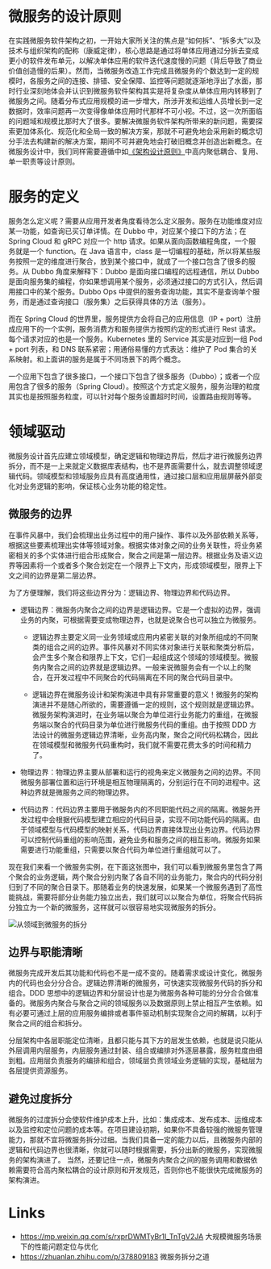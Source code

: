 # 微服务的设计原则

在实践微服务软件架构之初，一开始大家所关注的焦点是“如何拆”、“拆多大”以及技术与组织架构的配称（康威定律），核心思路是通过将单体应用通过分拆去变成更小的软件发布单元，以解决单体应用的软件迭代速度慢的问题（背后导致了商业价值创造慢的后果）。然而，当微服务改造工作完成且微服务的个数达到一定的规模时，各服务之间的连接、排错、安全保障、监控等问题就逐渐地浮出了水面，那时行业深刻地体会并认识到微服务软件架构其实是将复杂度从单体应用内转移到了微服务之间。随着分布式应用规模的进一步增大，所涉开发和运维人员增长到一定数据时，效率问题再一次变得像单体应用时代那样不可小视。不过，这一次所面临的问题域和规模比那时大了很多。要解决微服务软件架构所带来的新问题，需要探索更加体系化、规范化和全局一致的解决方案，那就不可避免地会采用新的概念切分手法去构建新的解决方案，期间不可并避免地会打破旧概念并创造出新概念。在微服务设计中，我们同样需要遵循中如[《架构设计原则》](https://ng-tech.icu/books/SoftwareEngineering-Notes/?q=架构设计原则)中高内聚低耦合、复用、单一职责等设计原则。

# 服务的定义

服务怎么定义呢？需要从应用开发者角度看待怎么定义服务。服务在功能维度对应某一功能，如查询已买订单详情。在 Dubbo 中，对应某个接口下的方法；在 Spring Cloud 和 gRPC 对应一个 http 请求。如果从面向函数编程角度，一个服务就是一个 function。在 Java 语言中，class 是一切编程的基础，所以将某些服务按照一定的维度进行聚合，放到某个接口中，就成了一个接口包含了很多的服务。从 Dubbo 角度来解释下：Dubbo 是面向接口编程的远程通信，所以 Dubbo 是面向服务集的编程，你如果想调用某个服务，必须通过接口的方式引入，然后调用接口中的某个服务。Dubbo Ops 中提供的服务查询功能，其实不是查询单个服务，而是通过查询接口（服务集）之后获得具体的方法（服务）。

而在 Spring Cloud 的世界里，服务提供方会将自己的应用信息（IP + port）注册成应用下的一个实例，服务消费方和服务提供方按照约定的形式进行 Rest 请求。每个请求对应的也是一个服务。Kubernetes 里的 Service 其实是对应到一组 Pod + port 列表，和 DNS 联系紧密；用通俗易懂的方式表达：维护了 Pod 集合的关系映射。和上面讲的服务是属于不同场景下的两个概念。

一个应用下包含了很多接口，一个接口下包含了很多服务（Dubbo）；或者一个应用包含了很多的服务（Spring Cloud）。按照这个方式定义服务，服务治理的粒度其实也是按照服务粒度，可以针对每个服务设置超时时间，设置路由规则等等。

# 领域驱动

微服务设计首先应建立领域模型，确定逻辑和物理边界后，然后才进行微服务边界拆分，而不是一上来就定义数据库表结构，也不是界面需要什么，就去调整领域逻辑代码。领域模型和领域服务应具有高度通用性，通过接口层和应用层屏蔽外部变化对业务逻辑的影响，保证核心业务功能的稳定性。

## 微服务的边界

在事件风暴中，我们会梳理出业务过程中的用户操作、事件以及外部依赖关系等，根据这些要素梳理出实体等领域对象。根据实体对象之间的业务关联性，将业务紧密相关的多个实体进行组合形成聚合，聚合之间是第一层边界。根据业务及语义边界等因素将一个或者多个聚合划定在一个限界上下文内，形成领域模型，限界上下文之间的边界是第二层边界。

为了方便理解，我们将这些边界分为：逻辑边界、物理边界和代码边界。

- 逻辑边界：微服务内聚合之间的边界是逻辑边界。它是一个虚拟的边界，强调业务的内聚，可根据需要变成物理边界，也就是说聚合也可以独立为微服务。

  - 逻辑边界主要定义同一业务领域或应用内紧密关联的对象所组成的不同聚类的组合之间的边界。事件风暴对不同实体对象进行关联和聚类分析后，会产生多个聚合和限界上下文，它们一起组成这个领域的领域模型。微服务内聚合之间的边界就是逻辑边界。一般来说微服务会有一个以上的聚合，在开发过程中不同聚合的代码隔离在不同的聚合代码目录中。

  - 逻辑边界在微服务设计和架构演进中具有非常重要的意义！微服务的架构演进并不是随心所欲的，需要遵循一定的规则，这个规则就是逻辑边界。微服务架构演进时，在业务端以聚合为单位进行业务能力的重组，在微服务端以聚合的代码目录为单位进行微服务代码的重组。由于按照 DDD 方法设计的微服务逻辑边界清晰，业务高内聚，聚合之间代码松耦合，因此在领域模型和微服务代码重构时，我们就不需要花费太多的时间和精力了。

- 物理边界：物理边界主要从部署和运行的视角来定义微服务之间的边界。不同微服务部署位置和运行环境是相互物理隔离的，分别运行在不同的进程中。这种边界就是微服务之间的物理边界。

- 代码边界：代码边界主要用于微服务内的不同职能代码之间的隔离。微服务开发过程中会根据代码模型建立相应的代码目录，实现不同功能代码的隔离。由于领域模型与代码模型的映射关系，代码边界直接体现出业务边界。代码边界可以控制代码重组的影响范围，避免业务和服务之间的相互影响。微服务如果需要进行功能重组，只需要以聚合代码为单位进行重组就可以了。

现在我们来看一个微服务实例，在下面这张图中，我们可以看到微服务里包含了两个聚合的业务逻辑，两个聚合分别内聚了各自不同的业务能力，聚合内的代码分别归到了不同的聚合目录下。那随着业务的快速发展，如果某一个微服务遇到了高性能挑战，需要将部分业务能力独立出去，我们就可以以聚合为单位，将聚合代码拆分独立为一个新的微服务，这样就可以很容易地实现微服务的拆分。

![从领域到微服务的拆分](https://s3.ax1x.com/2021/02/06/yJTdGF.png)

## 边界与职能清晰

微服务完成开发后其功能和代码也不是一成不变的。随着需求或设计变化，微服务内的代码也会分分合合。逻辑边界清晰的微服务，可快速实现微服务代码的拆分和组合。DDD 思想中的逻辑边界和分层设计也是为微服务各种可能的分分合合做准备的。微服务内聚合与聚合之间的领域服务以及数据原则上禁止相互产生依赖。如有必要可通过上层的应用服务编排或者事件驱动机制实现聚合之间的解耦，以利于聚合之间的组合和拆分。

分层架构中各层职能定位清晰，且都只能与其下方的层发生依赖，也就是说只能从外层调用内层服务，内层服务通过封装、组合或编排对外逐层暴露，服务粒度由细到粗。应用层负责服务的编排和组合，领域层负责领域业务逻辑的实现，基础层为各层提供资源服务。

## 避免过度拆分

微服务的过度拆分会使软件维护成本上升，比如：集成成本、发布成本、运维成本以及监控和定位问题的成本等。在项目建设初期，如果你不具备较强的微服务管理能力，那就不宜将微服务拆分过细。当我们具备一定的能力以后，且微服务内部的逻辑和代码边界也很清晰，你就可以随时根据需要，拆分出新的微服务，实现微服务的架构演进了。
当然，还要记住一点，微服务内聚合之间的服务调用和数据依赖需要符合高内聚松耦合的设计原则和开发规范，否则你也不能很快完成微服务的架构演进。

# Links

- https://mp.weixin.qq.com/s/rxprDWMTyBr1I_TnTgV2JA 大规模微服务场景下的性能问题定位与优化
- https://zhuanlan.zhihu.com/p/378809183 微服务拆分之道
